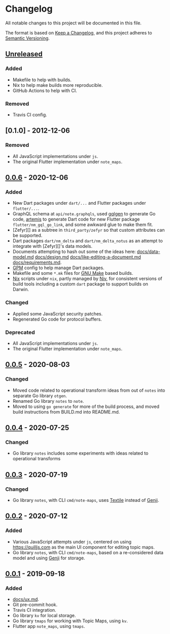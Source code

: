 # Changelog

All notable changes to this project will be documented in this file.

The format is based on [Keep a Changelog](https://keepachangelog.com/en/1.0.0/),
and this project adheres to [Semantic Versioning](https://semver.org/spec/v2.0.0.html).

## [Unreleased]

### Added

- Makefile to help with builds.
- Nix to help make builds more reproducible.
- GitHub Actions to help with CI.

### Removed

- Travis CI config.

## [0.1.0] - 2012-12-06

### Removed

- All JavaScript implementations under `js`.
- The original Flutter implementation under `note_maps`.

## [0.0.6] - 2020-12-06

### Added

- New Dart packages under `dart/...` and Flutter packages under `flutter/...`.
- GraphQL schema at `api/note.graphqls`, used [gqlgen][] to generate Go code,
  [artemis][] to generate Dart code for new Flutter package
  `flutter/nm_gql_go_link`, and some awkward glue to make them fit.
- [Zefyr][] as a subtree in `third_party/zefyr` so that custom
  attributes can be supported.
- Dart packages `dart/nm_delta` and `dart/nm_delta_notus` as an attempt to integrate with [Zefyr][]'s data models.
- Documents attempting to hash out some of the ideas here: [docs/data-model.md](docs/data-model.md)
  [docs/design.md](docs/design.md)
  [docs/like-editing-a-document.md](docs/like-editing-a-document.md)
  [docs/requirements.md](docs/requirements.md).
- [GPM][] config to help manage Dart packages.
- Makefile and some `*.mk` files for [GNU Make][] based builds.
- [Nix][] scripts under `nix`, partly managed by [Niv][], for consistent
  versions of build tools including a custom `dart` package to support builds on Darwin.

[artemis]: https://pub.dev/packages/artemis
[gqlgen]: https://github.com/99designs/gqlgen
[GNU Make]: https://www.gnu.org/software/make/
[Niv]: https://github.com/nmattia/niv
[Nix]: https://nix.dev/
[GPM]: https://pub.dev/packages/gpm

### Changed

- Applied some JavaScript security patches.
- Regenerated Go code for protocol buffers.

### Deprecated

- All JavaScript implementations under `js`.
- The original Flutter implementation under `note_maps`.

## [0.0.5] - 2020-08-03

### Changed

- Moved code related to operational transform ideas from out of `notes` into
  separate Go library `otgen`.
- Renamed Go library `notes` to `note`.
- Moved to using `go generate` for more of the build process, and moved build
  instructions from BUILD.md into README.md.

## [0.0.4] - 2020-07-25

### Changed

- Go library `notes` includes some experiments with ideas related to
  operational transforms

## [0.0.3] - 2020-07-19

### Changed

- Go library `notes`, with CLI `cmd/note-maps`, uses [Textile][] instead of
  [Genji][].

[Textile]: https://github.com/textileio/go-threads/

## [0.0.2] - 2020-07-12

### Added

- Various JavaScript attempts under `js`, centered on using https://quilljs.com
  as the main UI component for editing topic maps.
- Go library `notes`, with CLI `cmd/note-maps`, based on a re-considered data
  model and using [Genji][] for storage.

[Genji]: https://github.com/genjidb/genji

## [0.0.1] - 2019-09-18

### Added

- [docs/ux.md](docs/ux.md).
- Git pre-commit hook.
- Travis CI integration.
- Go library `kv` for local storage.
- Go library `tmaps` for working with Topic Maps, using `kv`.
- Flutter app `note_maps`, using `tmaps`.

[Unreleased]: https://github.com/google/note-maps/compare/v0.1.0...HEAD
[0.0.6]: https://github.com/google/note-maps/compare/v0.0.6...v0.1.0
[0.0.6]: https://github.com/google/note-maps/compare/v0.0.5...v0.0.6
[0.0.5]: https://github.com/google/note-maps/compare/v0.0.4...v0.0.5
[0.0.4]: https://github.com/google/note-maps/compare/v0.0.3...v0.0.4
[0.0.3]: https://github.com/google/note-maps/compare/v0.0.2...v0.0.3
[0.0.2]: https://github.com/google/note-maps/compare/v0.0.1...v0.0.2
[0.0.1]: https://github.com/google/note-maps/releases/tag/v0.0.1

